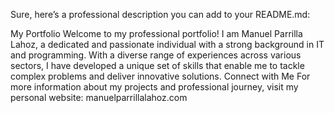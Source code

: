 
Sure, here’s a professional description you can add to your README.md:

My Portfolio
Welcome to my professional portfolio! I am Manuel Parrilla Lahoz, a dedicated and passionate individual with a strong background in IT and programming. With a diverse range of experiences across various sectors, I have developed a unique set of skills that enable me to tackle complex problems and deliver innovative solutions.
Connect with Me
For more information about my projects and professional journey, visit my personal website: manuelparrillalahoz.com
